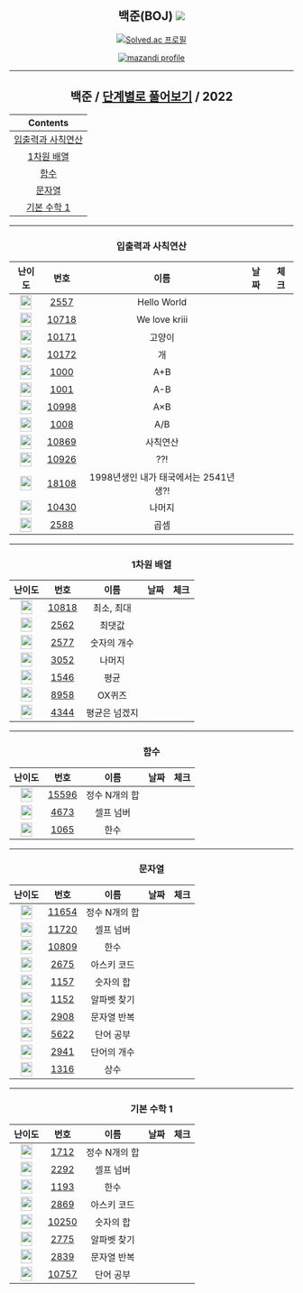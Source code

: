 <div align="center">

## 백준(BOJ) <img src="https://img.shields.io/badge/Python-3776AB?style=flat-square&logo=python&logoColor=white"/>

[![Solved.ac
프로필](http://mazassumnida.wtf/api/v2/generate_badge?boj=wbkhkyg)](https://solved.ac/profile/wbkhkyg)
 
[![mazandi profile](http://mazandi.herokuapp.com/api?handle=wbkhkyg&theme=warm)](https://solved.ac/profile/wbkhkyg)

---

## 백준 / [단계별로 풀어보기](https://www.acmicpc.net/step) / 2022

|        Contents         |
|:-----------------------:|
| [입출력과 사칙연산](#입출력과-사칙연산) |
| [1차원 배열](#1차원-배열) |
| [함수](#함수) |
| [문자열](#문자열) |
| [기본 수학 1](#기본-수학-1) |
<!-- Contents -->

---

### 입출력과 사칙연산

| 난이도 | 번호 | 이름 | 날짜 | 체크 |
|:---:|:---:|:---:|:---:| :---: |
 | <img src="https://static.solved.ac/tier_small/1.svg" width="20px" height="25px"></img> | [2557][2557] | Hello World |  |  |
| <img src="https://static.solved.ac/tier_small/1.svg" width="20px" height="25px"></img> | [10718][10718] | We love kriii |  |  |
| <img src="https://static.solved.ac/tier_small/1.svg" width="20px" height="25px"></img> | [10171][10171] | 고양이 |  |  |
| <img src="https://static.solved.ac/tier_small/1.svg" width="20px" height="25px"></img> | [10172][10172] | 개 |  |  |
| <img src="https://static.solved.ac/tier_small/1.svg" width="20px" height="25px"></img> | [1000][1000] | A+B |  |  |
| <img src="https://static.solved.ac/tier_small/1.svg" width="20px" height="25px"></img> | [1001][1001] | A-B |  |  |
| <img src="https://static.solved.ac/tier_small/1.svg" width="20px" height="25px"></img> | [10998][10998] | A×B |  |  |
| <img src="https://static.solved.ac/tier_small/2.svg" width="20px" height="25px"></img> | [1008][1008] | A/B |  |  |
| <img src="https://static.solved.ac/tier_small/1.svg" width="20px" height="25px"></img> | [10869][10869] | 사칙연산 |  |  |
| <img src="https://static.solved.ac/tier_small/1.svg" width="20px" height="25px"></img> | [10926][10926] | ??! |  |  |
| <img src="https://static.solved.ac/tier_small/1.svg" width="20px" height="25px"></img> | [18108][18108] | 1998년생인 내가 태국에서는 2541년생?! |  |  |
| <img src="https://static.solved.ac/tier_small/1.svg" width="20px" height="25px"></img> | [10430][10430] | 나머지 |  |  |
| <img src="https://static.solved.ac/tier_small/2.svg" width="20px" height="25px"></img> | [2588][2588] | 곱셈 |  |  |

---

### 1차원 배열

| 난이도 | 번호 | 이름 | 날짜 | 체크 |
|:---:|:---:|:---:|:---:| :---: |
 | <img src="https://static.solved.ac/tier_small/3.svg" width="20px" height="25px"></img> | [10818][10818] | 최소, 최대 |  |  |
| <img src="https://static.solved.ac/tier_small/4.svg" width="20px" height="25px"></img> | [2562][2562] | 최댓값 |  |  |
| <img src="https://static.solved.ac/tier_small/4.svg" width="20px" height="25px"></img> | [2577][2577] | 숫자의 개수 |  |  |
| <img src="https://static.solved.ac/tier_small/4.svg" width="20px" height="25px"></img> | [3052][3052] | 나머지 |  |  |
| <img src="https://static.solved.ac/tier_small/5.svg" width="20px" height="25px"></img> | [1546][1546] | 평균 |  |  |
| <img src="https://static.solved.ac/tier_small/4.svg" width="20px" height="25px"></img> | [8958][8958] | OX퀴즈 |  |  |
| <img src="https://static.solved.ac/tier_small/5.svg" width="20px" height="25px"></img> | [4344][4344] | 평균은 넘겠지 |  |  |

---

### 함수

| 난이도 | 번호 | 이름 | 날짜 | 체크 |
|:---:|:---:|:---:|:---:| :---: |
 | <img src="https://static.solved.ac/tier_small/4.svg" width="20px" height="25px"></img> | [15596][15596] | 정수 N개의 합 |  |  |
| <img src="https://static.solved.ac/tier_small/6.svg" width="20px" height="25px"></img> | [4673][4673] | 셀프 넘버 |  |  |
| <img src="https://static.solved.ac/tier_small/7.svg" width="20px" height="25px"></img> | [1065][1065] | 한수 |  |  |

---

### 문자열

| 난이도 | 번호 | 이름 | 날짜 | 체크 |
|:---:|:---:|:---:|:---:| :---: |
 | <img src="https://static.solved.ac/tier_small/4.svg" width="20px" height="25px"></img> | [11654][11654] | 정수 N개의 합 |  |  |
| <img src="https://static.solved.ac/tier_small/6.svg" width="20px" height="25px"></img> | [11720][11720] | 셀프 넘버 |  |  |
| <img src="https://static.solved.ac/tier_small/7.svg" width="20px" height="25px"></img> | [10809][10809] | 한수 |  |  |
| <img src="https://static.solved.ac/tier_small/1.svg" width="20px" height="25px"></img> | [2675][2675] | 아스키 코드 |  |  |
| <img src="https://static.solved.ac/tier_small/4.svg" width="20px" height="25px"></img> | [1157][1157] | 숫자의 합 |  |  |
| <img src="https://static.solved.ac/tier_small/4.svg" width="20px" height="25px"></img> | [1152][1152] | 알파벳 찾기 |  |  |
| <img src="https://static.solved.ac/tier_small/4.svg" width="20px" height="25px"></img> | [2908][2908] | 문자열 반복 |  |  |
| <img src="https://static.solved.ac/tier_small/5.svg" width="20px" height="25px"></img> | [5622][5622] | 단어 공부 |  |  |
| <img src="https://static.solved.ac/tier_small/4.svg" width="20px" height="25px"></img> | [2941][2941] | 단어의 개수 |  |  |
| <img src="https://static.solved.ac/tier_small/4.svg" width="20px" height="25px"></img> | [1316][1316] | 상수 |  |  |

---

### 기본 수학 1

| 난이도 | 번호 | 이름 | 날짜 | 체크 |
|:---:|:---:|:---:|:---:| :---: |
 | <img src="https://static.solved.ac/tier_small/4.svg" width="20px" height="25px"></img> | [1712][1712] | 정수 N개의 합 |  |  |
| <img src="https://static.solved.ac/tier_small/6.svg" width="20px" height="25px"></img> | [2292][2292] | 셀프 넘버 |  |  |
| <img src="https://static.solved.ac/tier_small/7.svg" width="20px" height="25px"></img> | [1193][1193] | 한수 |  |  |
| <img src="https://static.solved.ac/tier_small/1.svg" width="20px" height="25px"></img> | [2869][2869] | 아스키 코드 |  |  |
| <img src="https://static.solved.ac/tier_small/4.svg" width="20px" height="25px"></img> | [10250][10250] | 숫자의 합 |  |  |
| <img src="https://static.solved.ac/tier_small/4.svg" width="20px" height="25px"></img> | [2775][2775] | 알파벳 찾기 |  |  |
| <img src="https://static.solved.ac/tier_small/4.svg" width="20px" height="25px"></img> | [2839][2839] | 문자열 반복 |  |  |
| <img src="https://static.solved.ac/tier_small/5.svg" width="20px" height="25px"></img> | [10757][10757] | 단어 공부 |  |  |
<!-- ### -->

</div>

[2557]: https://www.acmicpc.net/problem/2557
[10718]: https://www.acmicpc.net/problem/10718
[10171]: https://www.acmicpc.net/problem/10171
[10172]: https://www.acmicpc.net/problem/10172
[1000]: https://www.acmicpc.net/problem/1000
[1001]: https://www.acmicpc.net/problem/1001
[10998]: https://www.acmicpc.net/problem/10998
[1008]: https://www.acmicpc.net/problem/1008
[10869]: https://www.acmicpc.net/problem/10869
[10926]: https://www.acmicpc.net/problem/10926
[18108]: https://www.acmicpc.net/problem/18108
[10430]: https://www.acmicpc.net/problem/10430
[2588]: https://www.acmicpc.net/problem/2588

[10818]: https://www.acmicpc.net/problem/10818
[2562]: https://www.acmicpc.net/problem/2562
[2577]: https://www.acmicpc.net/problem/2577
[3052]: https://www.acmicpc.net/problem/3052
[1546]: https://www.acmicpc.net/problem/1546
[8958]: https://www.acmicpc.net/problem/8958
[4344]: https://www.acmicpc.net/problem/4344

[15596]: https://www.acmicpc.net/problem/15596
[4673]: https://www.acmicpc.net/problem/4673
[1065]: https://www.acmicpc.net/problem/1065

[11654]: https://www.acmicpc.net/problem/11654
[11720]: https://www.acmicpc.net/problem/11720
[10809]: https://www.acmicpc.net/problem/10809
[2675]: https://www.acmicpc.net/problem/2675
[1157]: https://www.acmicpc.net/problem/1157
[1152]: https://www.acmicpc.net/problem/1152
[2908]: https://www.acmicpc.net/problem/2908
[5622]: https://www.acmicpc.net/problem/5622
[2941]: https://www.acmicpc.net/problem/2941
[1316]: https://www.acmicpc.net/problem/1316

[1712]: https://www.acmicpc.net/problem/1712
[2292]: https://www.acmicpc.net/problem/2292
[1193]: https://www.acmicpc.net/problem/1193
[2869]: https://www.acmicpc.net/problem/2869
[10250]: https://www.acmicpc.net/problem/10250
[2775]: https://www.acmicpc.net/problem/2775
[2839]: https://www.acmicpc.net/problem/2839
[10757]: https://www.acmicpc.net/problem/10757
